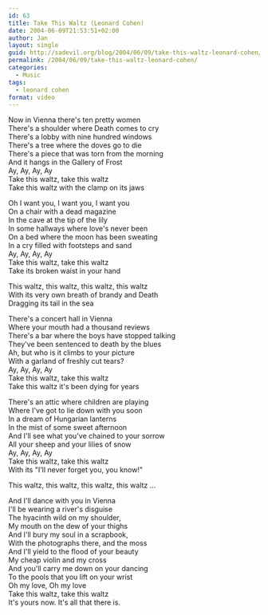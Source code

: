 ```yaml
---
id: 63
title: Take This Waltz (Leonard Cohen)
date: 2004-06-09T21:53:51+02:00
author: Jan
layout: single
guid: http://sadevil.org/blog/2004/06/09/take-this-waltz-leonard-cohen/
permalink: /2004/06/09/take-this-waltz-leonard-cohen/
categories:
  - Music
tags:
  - leonard cohen
format: video
---
```

Now in Vienna there's ten pretty women  
There's a shoulder where Death comes to cry  
There's a lobby with nine hundred windows  
There's a tree where the doves go to die  
There's a piece that was torn from the morning  
And it hangs in the Gallery of Frost  
Ay, Ay, Ay, Ay  
Take this waltz, take this waltz  
Take this waltz with the clamp on its jaws

Oh I want you, I want you, I want you  
On a chair with a dead magazine  
In the cave at the tip of the lily  
In some hallways where love's never been  
On a bed where the moon has been sweating  
In a cry filled with footsteps and sand  
Ay, Ay, Ay, Ay  
Take this waltz, take this waltz  
Take its broken waist in your hand

This waltz, this waltz, this waltz, this waltz  
With its very own breath of brandy and Death  
Dragging its tail in the sea

There's a concert hall in Vienna  
Where your mouth had a thousand reviews  
There's a bar where the boys have stopped talking  
They've been sentenced to death by the blues  
Ah, but who is it climbs to your picture  
With a garland of freshly cut tears?  
Ay, Ay, Ay, Ay  
Take this waltz, take this waltz  
Take this waltz it's been dying for years

There's an attic where children are playing  
Where I've got to lie down with you soon  
In a dream of Hungarian lanterns  
In the mist of some sweet afternoon  
And I'll see what you've chained to your sorrow  
All your sheep and your lilies of snow  
Ay, Ay, Ay, Ay  
Take this waltz, take this waltz  
With its "I'll never forget you, you know!"

This waltz, this waltz, this waltz, this waltz ...

And I'll dance with you in Vienna  
I'll be wearing a river's disguise  
The hyacinth wild on my shoulder,  
My mouth on the dew of your thighs  
And I'll bury my soul in a scrapbook,  
With the photographs there, and the moss  
And I'll yield to the flood of your beauty  
My cheap violin and my cross  
And you'll carry me down on your dancing  
To the pools that you lift on your wrist  
Oh my love, Oh my love  
Take this waltz, take this waltz  
It's yours now. It's all that there is.